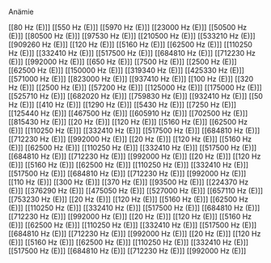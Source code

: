 Anämie

[[80 Hz (E)]]
[[550 Hz (E)]]
[[5970 Hz (E)]]
[[23000 Hz (E)]]
[[50500 Hz (E)]]
[[80500 Hz (E)]]
[[97530 Hz (E)]]
[[210500 Hz (E)]]
[[533210 Hz (E)]]
[[909260 Hz (E)]]
[[120 Hz (E)]]
[[5160 Hz (E)]]
[[62500 Hz (E)]]
[[110250 Hz (E)]]
[[332410 Hz (E)]]
[[517500 Hz (E)]]
[[684810 Hz (E)]]
[[712230 Hz (E)]]
[[992000 Hz (E)]]
[[650 Hz (E)]]
[[7500 Hz (E)]]
[[2500 Hz (E)]]
[[62500 Hz (E)]]
[[150000 Hz (E)]]
[[319340 Hz (E)]]
[[425330 Hz (E)]]
[[571000 Hz (E)]]
[[823000 Hz (E)]]
[[937410 Hz (E)]]
[[100 Hz (E)]]
[[320 Hz (E)]]
[[2500 Hz (E)]]
[[57200 Hz (E)]]
[[125000 Hz (E)]]
[[175000 Hz (E)]]
[[525710 Hz (E)]]
[[682020 Hz (E)]]
[[759830 Hz (E)]]
[[932410 Hz (E)]]
[[50 Hz (E)]]
[[410 Hz (E)]]
[[1290 Hz (E)]]
[[5430 Hz (E)]]
[[7250 Hz (E)]]
[[125440 Hz (E)]]
[[467500 Hz (E)]]
[[605910 Hz (E)]]
[[702500 Hz (E)]]
[[815430 Hz (E)]]
[[20 Hz (E)]]
[[120 Hz (E)]]
[[5160 Hz (E)]]
[[62500 Hz (E)]]
[[110250 Hz (E)]]
[[332410 Hz (E)]]
[[517500 Hz (E)]]
[[684810 Hz (E)]]
[[712230 Hz (E)]]
[[992000 Hz (E)]]
[[20 Hz (E)]]
[[120 Hz (E)]]
[[5160 Hz (E)]]
[[62500 Hz (E)]]
[[110250 Hz (E)]]
[[332410 Hz (E)]]
[[517500 Hz (E)]]
[[684810 Hz (E)]]
[[712230 Hz (E)]]
[[992000 Hz (E)]]
[[20 Hz (E)]]
[[120 Hz (E)]]
[[5160 Hz (E)]]
[[62500 Hz (E)]]
[[110250 Hz (E)]]
[[332410 Hz (E)]]
[[517500 Hz (E)]]
[[684810 Hz (E)]]
[[712230 Hz (E)]]
[[992000 Hz (E)]]
[[110 Hz (E)]]
[[300 Hz (E)]]
[[370 Hz (E)]]
[[93500 Hz (E)]]
[[224370 Hz (E)]]
[[376290 Hz (E)]]
[[475050 Hz (E)]]
[[527000 Hz (E)]]
[[657110 Hz (E)]]
[[753230 Hz (E)]]
[[20 Hz (E)]]
[[120 Hz (E)]]
[[5160 Hz (E)]]
[[62500 Hz (E)]]
[[110250 Hz (E)]]
[[332410 Hz (E)]]
[[517500 Hz (E)]]
[[684810 Hz (E)]]
[[712230 Hz (E)]]
[[992000 Hz (E)]]
[[20 Hz (E)]]
[[120 Hz (E)]]
[[5160 Hz (E)]]
[[62500 Hz (E)]]
[[110250 Hz (E)]]
[[332410 Hz (E)]]
[[517500 Hz (E)]]
[[684810 Hz (E)]]
[[712230 Hz (E)]]
[[992000 Hz (E)]]
[[20 Hz (E)]]
[[120 Hz (E)]]
[[5160 Hz (E)]]
[[62500 Hz (E)]]
[[110250 Hz (E)]]
[[332410 Hz (E)]]
[[517500 Hz (E)]]
[[684810 Hz (E)]]
[[712230 Hz (E)]]
[[992000 Hz (E)]]